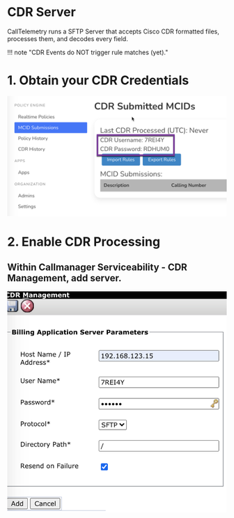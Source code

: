 # CDR Server
CallTelemetry runs a SFTP Server that accepts Cisco CDR formatted files, processes them, and decodes every field.

!!! note "CDR Events do NOT trigger rule matches (yet)."

# 1. Obtain your CDR Credentials
![cdr](cdr-credentials.png)

# 2. Enable CDR Processing
## Within Callmanager Serviceability - CDR Management, add server.
![cdr](cdr-server.png)